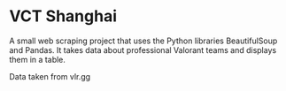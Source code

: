 # VCT Shanghai

A small web scraping project that uses the Python libraries BeautifulSoup and Pandas. It takes data about professional Valorant teams and displays them in a table.

Data taken from vlr.gg
